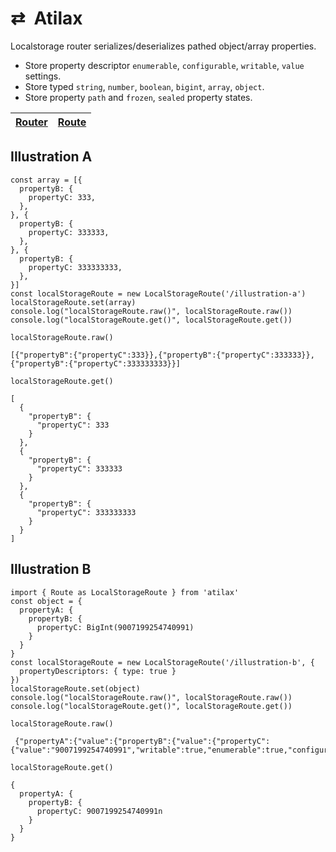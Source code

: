 # ⇄&ensp;Atilax
Localstorage router serializes/deserializes pathed object/array properties.  
 - Store property descriptor `enumerable`, `configurable`, `writable`, `value` settings.  
 - Store typed `string`, `number`, `boolean`, `bigint`, `array`, `object`. 
 - Store property `path` and `frozen`, `sealed` property states. 

[**Router**](./document/router.md) | [**Route**](./document/route.md) |
| :-- | :-- |

## Illustration A
```
const array = [{
  propertyB: {
    propertyC: 333,
  },
}, {
  propertyB: {
    propertyC: 333333,
  },
}, {
  propertyB: {
    propertyC: 333333333,
  },
}]
const localStorageRoute = new LocalStorageRoute('/illustration-a')
localStorageRoute.set(array)
console.log("localStorageRoute.raw()", localStorageRoute.raw())
console.log("localStorageRoute.get()", localStorageRoute.get())
```
`localStorageRoute.raw()`  
```
[{"propertyB":{"propertyC":333}},{"propertyB":{"propertyC":333333}},{"propertyB":{"propertyC":333333333}}]
```

`localStorageRoute.get()`  
```
[
  {
    "propertyB": {
      "propertyC": 333
    }
  },
  {
    "propertyB": {
      "propertyC": 333333
    }
  },
  {
    "propertyB": {
      "propertyC": 333333333
    }
  }
]
```

## Illustration B
```
import { Route as LocalStorageRoute } from 'atilax'
const object = {
  propertyA: {
    propertyB: {
      propertyC: BigInt(9007199254740991)
    }
  }
}
const localStorageRoute = new LocalStorageRoute('/illustration-b', {
  propertyDescriptors: { type: true }
})
localStorageRoute.set(object)
console.log("localStorageRoute.raw()", localStorageRoute.raw())
console.log("localStorageRoute.get()", localStorageRoute.get())
```

`localStorageRoute.raw()`  
```
 {"propertyA":{"value":{"propertyB":{"value":{"propertyC":{"value":"9007199254740991","writable":true,"enumerable":true,"configurable":true,"type":"bigint"}},"writable":true,"enumerable":true,"configurable":true,"type":"object"}},"writable":true,"enumerable":true,"configurable":true,"type":"object"}}
```

`localStorageRoute.get()`  
```
{
  propertyA: {
    propertyB: {
      propertyC: 9007199254740991n
    }
  }
}
```
